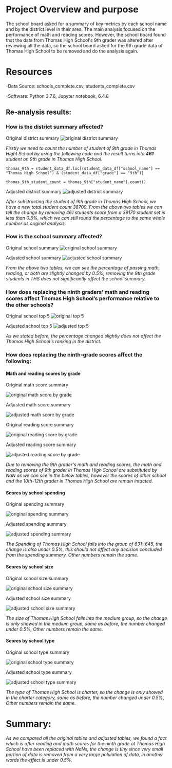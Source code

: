 # Project Overview and purpose

The school board asked for a summary of key metrics by each school name and by the district level in their area. The main analysis focused on the performance of math and reading scores. However, the school board found that the data from Thomas High School's 9th grader was altered after reviewing all the data, so the school board asked for the 9th grade data of Thomas High School to be removed and do the analysis again.

# Resources

-Data Source: schools_complete.csv,  students_complete.csv

-Software:  Python 3.7.6, 
            Jupyter notebook, 6.4.8

## Re-analysis results:

### How is the district summary affected?

Original district summary 
![original district summary](https://github.com/ivorfanning/School_District_Analysis/blob/main/Analysis%20Pictures/original%20district%20summary.png)

*Firstly we need to count the number of student of 9th grade in Thomas Hight School by using the following code and the result turns into __461__ student on 9th grade in Thomas High School.*

```
thomas_9th = student_data_df.loc[(student_data_df["school_name"] == "Thomas High School") & (student_data_df["grade"] == "9th")]

thomas_9th_student_count = thomas_9th["student_name"].count()
```
Adjusted district summary 
![adjusted district summary](https://github.com/ivorfanning/School_District_Analysis/blob/main/Analysis%20Pictures/Adjusted%20district%20summary.png)

*After substracting the student of 9th grade in Thomas High School, we have a new total student count 38709.*
*From the above two tables we can tell the change by removing 461 students score from a 39170 student set is less than 0.5%, which we can still round the percentage to the same whole number as original analysis.*

### How is the school summary affected?

Original school summary 
![original school summary](https://github.com/ivorfanning/School_District_Analysis/blob/main/Analysis%20Pictures/original%20per%20school%20summary.png)

Adjusted school summary 
![adjusted school summary](https://github.com/ivorfanning/School_District_Analysis/blob/main/Analysis%20Pictures/Adjusted%20per%20school%20summary.png)

*From the above two tables, we can see the percentage of passing math, reading, or both are slightly changed by 0.5%, removing the 9th grade students in THS does not significantly affect the school summary.*

### How does replacing the ninth graders’ math and reading scores affect Thomas High School’s performance relative to the other schools?

Original school top 5
![original top 5](https://github.com/ivorfanning/School_District_Analysis/blob/main/Analysis%20Pictures/original%20school%20top%205.png)


Adjusted school top 5
![adjusted top 5](https://github.com/ivorfanning/School_District_Analysis/blob/main/Analysis%20Pictures/Adjusted%20school%20top%205.png)

*As we stated before, the percentage changed slightly does not affect the Thomas High School's ranking in the district.*

### How does replacing the ninth-grade scores affect the following:


#### Math and reading scores by grade

Original math score summary

![original math score by grade](https://github.com/ivorfanning/School_District_Analysis/blob/main/Analysis%20Pictures/original%20math%20score%20by%20grade.png)

Adjusted math score summary

![adjusted math score by grade](https://github.com/ivorfanning/School_District_Analysis/blob/main/Analysis%20Pictures/Adjusted%20math%20score%20by%20grade.png)

Original reading score summary

![original reading score by grade](https://github.com/ivorfanning/School_District_Analysis/blob/main/Analysis%20Pictures/original%20reading%20score%20by%20grade.png)

Adjusted reading score summary

![adjusted reading score by grade](https://github.com/ivorfanning/School_District_Analysis/blob/main/Analysis%20Pictures/Adjusted%20reading%20score%20by%20grade.png)

*Due to removing the 9th grader's math and reading scores, the math and reading scores of 9th grader in Thomas High School are substituted by NaN as we can see in the below tables, however the scores of other school and the 10th-12th grader in Thomas High School are remain intacted.*

#### Scores by school spending

Original spending summary

![original spending summary](https://github.com/ivorfanning/School_District_Analysis/blob/main/Analysis%20Pictures/original%20spending%20summary.png)

Adjusted spending summary

![adjusted spending summary](https://github.com/ivorfanning/School_District_Analysis/blob/main/Analysis%20Pictures/Adjusted%20spending%20summary.png)

*The Spending of Thomas High School falls into the group of $631-$645, the change is also under 0.5%, this should not affect any decision concluded from the spending summary. Other numbers remain the same.*

#### Scores by school size

Original school size summary

![original school size summary](https://github.com/ivorfanning/School_District_Analysis/blob/main/Analysis%20Pictures/original%20school%20size%20summary.png)

Adjusted school size summary

![adjusted school size summary](https://github.com/ivorfanning/School_District_Analysis/blob/main/Analysis%20Pictures/Adjusted%20school%20size%20summary.png)


*The size of Thomas High School falls into the medium group, so the change is only showed in the medium group, same as before, the number changed under 0.5%, Other numbers remain the same.*

#### Scores by school type

Original school type summary

![original school type summary](https://github.com/ivorfanning/School_District_Analysis/blob/main/Analysis%20Pictures/original%20school%20type%20summary.png)

Adjusted school type summary

![adjusted school type summary](https://github.com/ivorfanning/School_District_Analysis/blob/main/Analysis%20Pictures/Adjusted%20school%20type%20summary.png)

*The type of Thomas High School is charter, so the change is only showed in the charter category, same as before, the number changed under 0.5%, Other numbers remain the same.*

# Summary: 

*As we compared all the original tables and adjusted tables, we found a fact which is after reading and math scores for the ninth grade at Thomas High School have been replaced with NaNs, the change is tiny since very small portion of data is removed from a very large polulation of data, in another words the effect is under 0.5%.*





